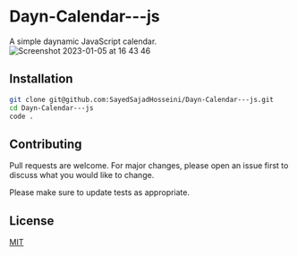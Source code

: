 # Dayn-Calendar---js

A simple daynamic JavaScript calendar.
![Screenshot 2023-01-05 at 16 43 46](https://user-images.githubusercontent.com/37949904/210822924-48978690-c527-481c-90eb-f70617ca3340.png)

## Installation

```bash
git clone git@github.com:SayedSajadHosseini/Dayn-Calendar---js.git
cd Dayn-Calendar---js
code .
```

## Contributing

Pull requests are welcome. For major changes, please open an issue first
to discuss what you would like to change.

Please make sure to update tests as appropriate.

## License

[MIT](https://choosealicense.com/licenses/mit/)
